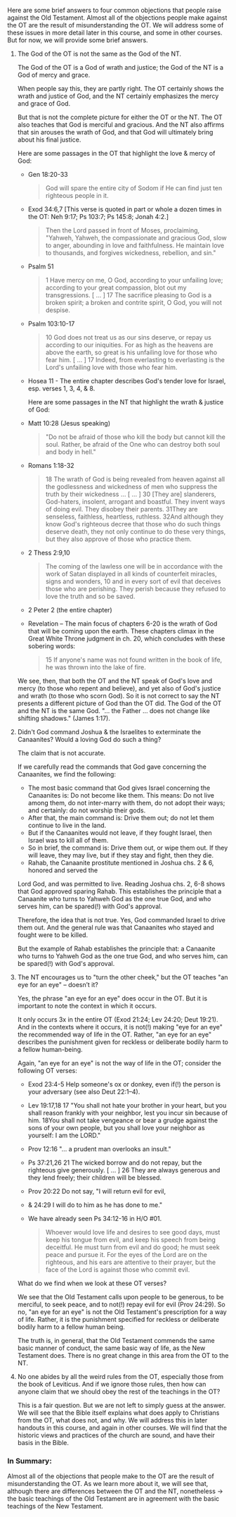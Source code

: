 
Here are some brief answers to four common objections that people raise against the Old Testament. Almost all of the objections people make against the OT are the result of misunderstanding the OT. We will address some of these issues in more detail later in this course, and some in other courses. But for now, we will provide some brief answers.

1. The God of the OT is not the same as the God of the NT.

   The God of the OT is a God of wrath and justice; the God of the NT is a God of mercy and grace.

   When people say this, they are partly right. The OT certainly shows the wrath and justice of God, and the NT certainly emphasizes the mercy and grace of God.

   But that is not the complete picture for either the OT or the NT. The OT also teaches that God is merciful and gracious. And the NT also affirms that sin arouses the wrath of God, and that God will ultimately bring about his final justice.

   Here are some passages in the OT that highlight the love & mercy of God:

     - Gen 18:20-33

       > God will spare the entire city of Sodom if He can find just ten righteous people in it.

     - Exod 34:6,7 [This verse is quoted in part or whole a dozen times in the OT: Neh 9:17; Ps 103:7; Ps 145:8; Jonah 4:2.]

       > Then the Lord passed in front of Moses, proclaiming, "Yahweh, Yahweh, the compassionate and gracious God, slow to anger, abounding in love and faithfulness. He maintain love to thousands, and forgives wickedness, rebellion, and sin."

     - Psalm 51

       > 1 Have mercy on me, O God, according to your unfailing love; according to your great compassion, blot out my transgressions. [ … ]
       > 17 The sacrifice pleasing to God is a broken spirit; a broken and contrite spirit, O God, you will not despise.

     - Psalm 103:10-17

       > 10 God does not treat us as our sins deserve, or repay us according to our iniquities. For as high as the heavens are above the earth, so great is his unfailing love for those who fear him. [ … ]
       > 17 Indeed, from everlasting to everlasting is the Lord's unfailing love with those who fear him.

     - Hosea 11 - The entire chapter describes God's tender love for Israel, esp. verses 1, 3, 4, & 8.

       Here are some passages in the NT that highlight the wrath & justice of God:

     - Matt 10:28 (Jesus speaking)

       > "Do not be afraid of those who kill the body but cannot kill the soul. Rather, be afraid of the One who can destroy both soul and body in hell."

     - Romans 1:18-32

       > 18 The wrath of God is being revealed from heaven against all the godlessness and wickedness of men who suppress the truth by their wickedness …
       > [ … ]
       > 30 [They are] slanderers, God-haters, insolent, arrogant and boastful. They invent ways of doing evil. They disobey their parents. 31They are senseless, faithless, heartless, ruthless. 32And although they know God's righteous decree that those who do such things deserve death, they not only continue to do these very things, but they also approve of those who practice them.

     - 2 Thess 2:9,10

       > The coming of the lawless one will be in accordance with the work of Satan displayed in all kinds of counterfeit miracles, signs and wonders, 10 and in every sort of evil that deceives those who are perishing. They perish because they refused to love the truth and so be saved.

     - 2 Peter 2 (the entire chapter)

     - Revelation – The main focus of chapters 6-20 is the wrath of God that will be coming upon the earth. These chapters climax in the Great White Throne judgment in ch. 20, which concludes with these sobering words:

       > 15 If anyone's name was not found written in the book of life, he was thrown into the lake of fire.

   We see, then, that both the OT and the NT speak of God's love and mercy (to those who repent and believe), and yet also of God's justice and wrath (to those who scorn God). So it is not correct to say the NT presents a different picture of God than the OT did. The God of the OT and the NT is the same God. "… the Father … does not change like shifting shadows." (James 1:17).

2. Didn't God command Joshua & the Israelites to exterminate the Canaanites? Would a loving God do such a thing?

   The claim that <God commanded Joshua and the Israelites to exterminate the Canaanites> is not accurate.

   If we carefully read the commands that God gave concerning the Canaanites, we find the following:

     - The most basic command that God gives Israel concerning the Canaanites is: Do not become like them. This means: Do not live among them, do not inter-marry with them, do not adopt their ways; and certainly: do not worship their gods.
     - After that, the main command is: Drive them out; do not let them continue to live in the land.
     - But if the Canaanites would not leave, if they fought Israel, then Israel was to kill all of them.
     - So in brief, the command is: Drive them out, or wipe them out. If they will leave, they may live, but if they stay and fight, then they die.
     - Rahab, the Canaanite prostitute mentioned in Joshua chs. 2 & 6, honored and served the

   Lord God, and was permitted to live. Reading Joshua chs. 2, 6-8 shows that God approved sparing Rahab. This establishes the principle that a Canaanite who turns to Yahweh God as the one true God, and who serves him, can be spared(!) with God's approval.

   Therefore, the idea that <God commanded Israel to exterminate the Canaanites> is not true. Yes, God commanded Israel to drive them out. And the general rule was that Canaanites who stayed and fought were to be killed.

   But the example of Rahab establishes the principle that: a Canaanite who turns to Yahweh God as the one true God, and who serves him, can be spared(!) with God's approval.

3. The NT encourages us to "turn the other cheek," but the OT teaches "an eye for an eye" – doesn’t it?

   Yes, the phrase "an eye for an eye" does occur in the OT. But it is important to note the context in which it occurs.

   It only occurs 3x in the entire OT (Exod 21:24; Lev 24:20; Deut 19:21). And in the contexts where it occurs, it is not(!) making "eye for an eye" the recommended way of life in the OT. Rather, "an eye for an eye" describes the punishment given for reckless or deliberate bodily harm to a fellow human-being.

   Again, "an eye for an eye" is not the way of life in the OT; consider the following OT verses:

     - Exod 23:4-5 Help someone's ox or donkey, even if(!) the person is your adversary (see also Deut 22:1–4).

     - Lev 19:17,18 17 "You shall not hate your brother in your heart, but you shall reason frankly with your neighbor, lest you incur sin because of him. 18You shall not take vengeance or bear a grudge against the sons of your own people, but you shall love your neighbor as yourself: I am the LORD."

     - Prov 12:16 "… a prudent man overlooks an insult."

     - Ps 37:21,26 21 The wicked borrow and do not repay, but the righteous give generously. [ … ] 26 They are always generous and they lend freely; their children will be blessed.

     - Prov 20:22 Do not say, "I will return evil for evil,

     - & 24:29 I will do to him as he has done to me."

     - We have already seen Ps 34:12-16 in H/O #01.

       > Whoever would love life and desires to see good days, must keep his tongue from evil, and keep his speech from being deceitful. He must turn from evil and do good; he must seek peace and pursue it. For the eyes of the Lord are on the righteous, and his ears are attentive to their prayer, but the face of the Lord is against those who commit evil.

   What do we find when we look at these OT verses?

   We see that the Old Testament calls upon people to be generous, to be merciful, to seek peace, and to not(!) repay evil for evil (Prov 24:29). So no, "an eye for an eye" is not the Old Testament's prescription for a way of life. Rather, it is the punishment specified for reckless or deliberate bodily harm to a fellow human being.

   The truth is, in general, that the Old Testament commends the same basic manner of conduct, the same basic way of life, as the New Testament does. There is no great change in this area from the OT to the NT.

4. No one abides by all the weird rules from the OT, especially those from the book of Leviticus. And if we ignore those rules, then how can anyone claim that we should obey the rest of the teachings in the OT?

   This is a fair question. But we are not left to simply guess at the answer. We will see that the Bible itself explains what does apply to Christians from the OT, what does not, and why. We will address this in later handouts in this course, and again in other courses. We will find that the historic views and practices of the church are sound, and have their basis in the Bible.

### In Summary:

Almost all of the objections that people make to the OT are the result of misunderstanding the OT. As we learn more about it, we will see that, although there are differences between the OT and the NT, nonetheless → the basic teachings of the Old Testament are in agreement with the basic teachings of the New Testament.
